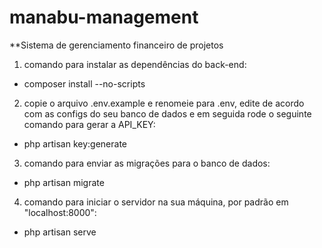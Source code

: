 # manabu-management

**Sistema de gerenciamento financeiro de projetos

1) comando para instalar as dependências do back-end:

- composer install --no-scripts

2) copie o arquivo .env.example e renomeie para .env, edite de acordo com as configs do seu banco de dados
e em seguida rode o seguinte comando para gerar a API_KEY:

- php artisan key:generate

3) comando para enviar as migrações para o banco de dados:

- php artisan migrate

4) comando para iniciar o servidor na sua máquina, por padrão em "localhost:8000":

- php artisan serve

 
